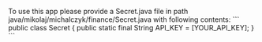 To use this app please provide a Secret.java file in path java/mikolaj/michalczyk/finance/Secret.java 
with following contents:
\```
public class Secret {
    public static final String API_KEY = [YOUR_API_KEY];
}
\```
